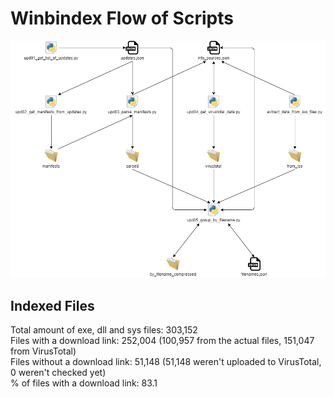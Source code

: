# Winbindex Flow of Scripts

![winbindex-scripts-flow.png](winbindex-scripts-flow.png)

## Indexed Files

<!--FileStats-->
Total amount of exe, dll and sys files: 303,152  
Files with a download link: 252,004 (100,957 from the actual files, 151,047 from VirusTotal)  
Files without a download link: 51,148 (51,148 weren't uploaded to VirusTotal, 0 weren't checked yet)  
% of files with a download link: 83.1  
<!--/FileStats-->
